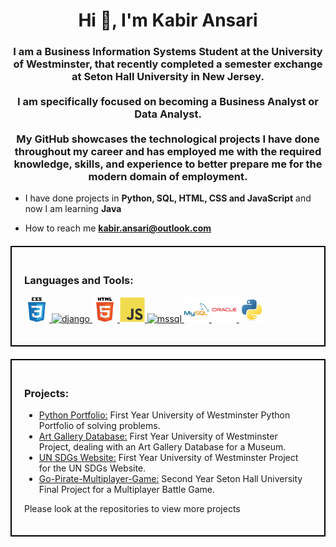 <h1 align="center">Hi 👋, I'm Kabir Ansari</h1>
<h3 align="center">I am a Business Information Systems Student at the University of Westminster, that recently completed a semester exchange at Seton Hall University in New Jersey. <br><br>I am specifically focused on becoming a Business Analyst or Data Analyst. 
<br><br>My GitHub showcases the technological projects I have done throughout my career and has employed me with the required knowledge, skills, and experience to better prepare me for the modern domain of employment.</h3>

-  I have done projects in **Python, SQL, HTML, CSS and JavaScript** and now I am learning **Java**

-  How to reach me **kabir.ansari@outlook.com**

<div style="border: 2px solid #000; padding: 20px; margin: 20px 0;">
    <h3 align="left">Languages and Tools:</h3>
    <p align="left">
        <a href="https://www.w3schools.com/css/" target="_blank" rel="noreferrer"> <img src="https://raw.githubusercontent.com/devicons/devicon/master/icons/css3/css3-original-wordmark.svg" alt="css3" width="40" height="40"/> </a>
        <a href="https://www.djangoproject.com/" target="_blank" rel="noreferrer"> <img src="https://cdn.worldvectorlogo.com/logos/django.svg" alt="django" width="40" height="40"/> </a>
        <a href="https://www.w3.org/html/" target="_blank" rel="noreferrer"> <img src="https://raw.githubusercontent.com/devicons/devicon/master/icons/html5/html5-original-wordmark.svg" alt="html5" width="40" height="40"/> </a>
        <a href="https://developer.mozilla.org/en-US/docs/Web/JavaScript" target="_blank" rel="noreferrer"> <img src="https://raw.githubusercontent.com/devicons/devicon/master/icons/javascript/javascript-original.svg" alt="javascript" width="40" height="40"/> </a>
        <a href="https://www.microsoft.com/en-us/sql-server" target="_blank" rel="noreferrer"> <img src="https://www.svgrepo.com/show/303229/microsoft-sql-server-logo.svg" alt="mssql" width="40" height="40"/> </a>
        <a href="https://www.mysql.com/" target="_blank" rel="noreferrer"> <img src="https://raw.githubusercontent.com/devicons/devicon/master/icons/mysql/mysql-original-wordmark.svg" alt="mysql" width="40" height="40"/> </a>
        <a href="https://www.oracle.com/" target="_blank" rel="noreferrer"> <img src="https://raw.githubusercontent.com/devicons/devicon/master/icons/oracle/oracle-original.svg" alt="oracle" width="40" height="40"/> </a>
        <a href="https://www.python.org" target="_blank" rel="noreferrer"> <img src="https://raw.githubusercontent.com/devicons/devicon/master/icons/python/python-original.svg" alt="python" width="40" height="40"/> </a>
    </p>
</div>

<div style="border: 2px solid #000; padding: 20px; margin: 20px 0;">
    <h3 align="left">Projects:</h3>
    <ul>
        <li><a href="https://github.com/kabirans7/Python-Portfolio">Python Portfolio:</a> First Year University of Westminster Python Portfolio of solving problems.</li>
        <li><a href="https://github.com/kabirans7/-Art-Gallery-SQL-Database">Art Gallery Database:</a> First Year University of Westminster Project, dealing with an Art Gallery Database for a Museum.</li>
        <li><a href="https://github.com/kabirans7/UN-SDGs-Website">UN SDGs Website:</a> First Year University of Westminster Project for the UN SDGs Website.</li>
        <li><a href="https://github.com/kabirans7/Go-Pirate-Multiplayer-Game">Go-Pirate-Multiplayer-Game:</a> Second Year Seton Hall University Final Project for a Multiplayer Battle Game.</li>
    </ul>
    <p>Please look at the repositories to view more projects</p>
</div>



